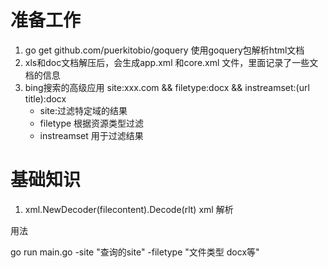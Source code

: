 
# 准备工作

1. go get github.com/puerkitobio/goquery   使用goquery包解析html文档
2. xls和doc文档解压后，会生成app.xml 和core.xml 文件，里面记录了一些文档的信息
3. bing搜索的高级应用 site:xxx.com && filetype:docx && instreamset:(url title):docx
    - site:过滤特定域的结果
    - filetype 根据资源类型过滤
    - instreamset 用于过滤结果

# 基础知识

1. xml.NewDecoder(filecontent).Decode(rlt)    xml 解析

用法

go run main.go -site "查询的site" -filetype "文件类型 docx等"